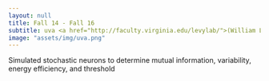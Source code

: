 ```yaml
---
layout: null
title: Fall 14 - Fall 16
subtitle: uva <a href="http://faculty.virginia.edu/levylab/">(William Levy Lab)</a>
image: "assets/img/uva.png"
---
```

Simulated stochastic neurons to determine mutual information, variability, energy efficiency, and threshold